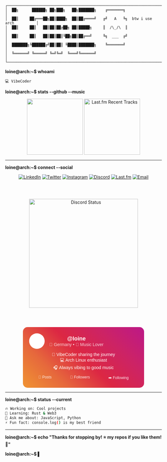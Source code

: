 ```
┌────────────────────────────────────────────────────────────────────────────────┐
│  ██╗      ██████╗ ██╗███╗   ██╗███████╗    ╔═══════╗                           │
│  ██║     ██╔═══██╗██║████╗  ██║██╔════╝   ╔╝   A   ╚╗  btw i use arch          │
│  ██║     ██║   ██║██║██╔██╗ ██║█████╗     ║  /\_/\  ║                          │
│  ██║     ██║   ██║██║██║╚██╗██║██╔══╝     ╚╗  ___  ╔╝                          │
│  ███████╗╚██████╔╝██║██║ ╚████║███████╗    ╚═══════╝                           │
│  ╚══════╝ ╚═════╝ ╚═╝╚═╝  ╚═══╝╚══════╝                                       │
└────────────────────────────────────────────────────────────────────────────────┘
```

**loine@arch:~$ whoami**
```
💻 VibeCoder
```

**loine@arch:~$ stats --github --music**

<div align="center">
  <img height="180em" src="https://github-readme-stats.vercel.app/api?username=l0ine&show_icons=true&theme=radical&include_all_commits=true&count_private=true"/>
  <img height="180em" src="https://lastfm-recently-played.vercel.app/api?user=Loine15&count=5&width=300" alt="Last.fm Recent Tracks"/>
</div>

---

**loine@arch:~$ connect --social**

<div align="center">

[![LinkedIn](https://img.shields.io/badge/LinkedIn-0077B5?style=for-the-badge&logo=linkedin&logoColor=white)](https://linkedin.com/in/loine)
[![Twitter](https://img.shields.io/badge/Twitter-1DA1F2?style=for-the-badge&logo=twitter&logoColor=white)](https://twitter.com/loine)
[![Instagram](https://img.shields.io/badge/Instagram-E4405F?style=for-the-badge&logo=instagram&logoColor=white&link=https://instagram.com/loine)](https://instagram.com/loine)
[![Discord](https://img.shields.io/badge/loine%231234-7289DA?style=for-the-badge&logo=discord&logoColor=white&link=https://discord.gg/loine)](https://discord.gg/loine)
[![Last.fm](https://img.shields.io/badge/Last.fm-D51007?style=for-the-badge&logo=lastdotfm&logoColor=white)](https://last.fm/user/Loine15)
[![Email](https://img.shields.io/badge/Email-D14836?style=for-the-badge&logo=gmail&logoColor=white)](mailto:loine@example.com)

<br><br>

<!-- Animated Discord Widget -->
<img src="https://lanyard.cnrad.dev/api/YOUR_DISCORD_ID?theme=dark&bg=0d1117&animated=true&hideDiscrim=false&borderRadius=30px&idleMessage=Probably%20coding..." alt="Discord Status" width="350"/>

<br><br>

<!-- Instagram-Style Card -->
<div style="background: linear-gradient(45deg, #f09433 0%,#e6683c 25%,#dc2743 50%,#cc2366 75%,#bc1888 100%); padding: 20px; border-radius: 15px; color: white; font-family: Arial, sans-serif; max-width: 350px; margin: 10px auto;">
  <div style="display: flex; align-items: center; gap: 15px; margin-bottom: 10px;">
    <div style="width: 50px; height: 50px; background: white; border-radius: 50%; display: flex; align-items: center; justify-content: center; font-size: 24px;">📸</div>
    <div>
      <h3 style="margin: 0; font-size: 18px;">@loine</h3>
      <p style="margin: 0; opacity: 0.8; font-size: 14px;">📍 Germany • 🎵 Music Lover</p>
    </div>
  </div>
  <p style="margin: 10px 0; font-size: 14px;">🚀 VibeCoder sharing the journey<br>💻 Arch Linux enthusiast<br>🎧 Always vibing to good music</p>
  <div style="display: flex; justify-content: space-around; font-size: 12px; opacity: 0.9;">
    <span>📸 Posts</span>
    <span>👥 Followers</span>
    <span>➡️ Following</span>
  </div>
</div>

</div>

---

**loine@arch:~$ status --current**
```bash
🔥 Working on: Cool projects
🌱 Learning: Rust & Web3  
💬 Ask me about: JavaScript, Python
⚡ Fun fact: console.log() is my best friend
```

---

**loine@arch:~$ echo "Thanks for stopping by! ⭐ my repos if you like them! 🚀"**

**loine@arch:~$ ▌**
